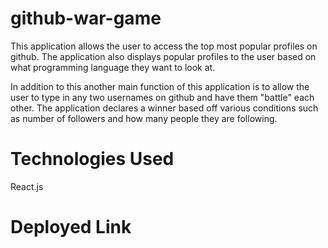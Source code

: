 # github-war-game

This application allows the user to access the top most popular profiles on github.
The application also displays popular profiles to the user based on what programming language they want to look at.

In addition to this another main function of this application is to allow the user to type in any two usernames on github and have them "battle" each other. The application declares a winner based off various conditions such as number of followers and how many people they are following.

# Technologies Used

 React.js
 
 # Deployed Link
 
 
